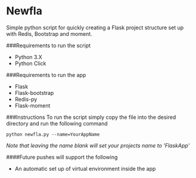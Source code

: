 # Newfla
Simple python script for quickly creating a Flask project structure set up with Redis, Bootstrap and moment.

###Requirements to run the script
* Python 3.X
* Python Click

###Requirements to run the app
* Flask
* Flask-bootstrap
* Redis-py
* Flask-moment

###Instructions
To run the script simply copy the file into the desired directory and run the following command
```
python newfla.py --name=YourAppName
```
_Note that leaving the name blank will set your projects name to 'FlaskApp'_

####Future pushes will support the following
* An automatic set up of virtual environment inside the app
